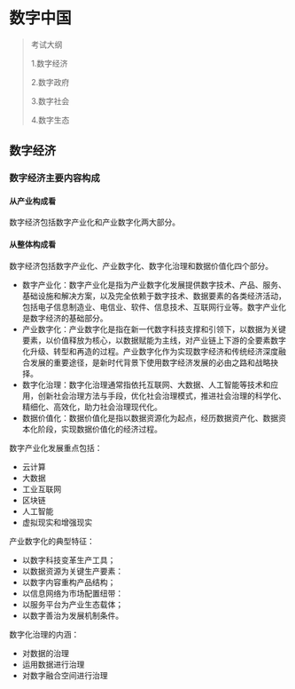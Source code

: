 # 数字中国

> 考试大纲
>
> 1.数字经济
>
> 2.数字政府
>
> 3.数字社会
>
> 4.数字生态

## 数字经济

### 数字经济主要内容构成

#### 从产业构成看
数字经济包括数字产业化和产业数字化两大部分。


#### 从整体构成看

数字经济包括数字产业化、产业数字化、数字化治理和数据价值化四个部分。

- 数字产业化：数字产业化是指为产业数字化发展提供数字技术、产品、服务、基础设施和解决方案，以及完全依赖于数字技术、数据要素的各类经济活动，包括电子信息制造业、电信业、软件、信息技术、互联网行业等。数字产业化是数字经济的基础部分。
- 产业数字化：产业数字化是指在新一代数字科技支撑和引领下，以数据为关键要素，以价值释放为核心，以数据赋能为主线，对产业链上下游的全要素数字化升级、转型和再造的过程。产业数字化作为实现数字经济和传统经济深度融合发展的重要途径，是新时代背景下使用数字经济发展的必由之路和战略抉择。
- 数字化治理：数字化治理通常指依托互联网、大数据、人工智能等技术和应用，创新社会治理方法与手段，优化社会治理模式，推进社会治理的科学化、精细化、高效化，助力社会治理现代化。
- 数据价值化：数据价值化是指以数据资源化为起点，经历数据资产化、数据资本化阶段，实现数据价值化的经济过程。

数字产业化发展重点包括：

- 云计算
- 大数据
- 工业互联网
- 区块链
- 人工智能
- 虚拟现实和增强现实

产业数字化的典型特征：
- 以数字科技变革生产工具；
- 以数据资源为关键生产要素：
- 以数字内容重构产品结构；
- 以信息网络为市场配置纽带：
- 以服务平台为产业生态载体；
- 以数字善治为发展机制条件。


数字化治理的内涵：
- 对数据的治理
- 运用数据进行治理
- 对数字融合空间进行治理

